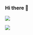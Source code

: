 ### Hi there 👋

![](https://github-readme-stats.vercel.app/api?username=luckyhookin&show_icons=true&hide_border=true&count_private=true&custom_title=%E6%B0%B8%E8%BF%9C%E7%9B%B8%E4%BF%A1%E7%BE%8E%E5%A5%BD%E7%9A%84%E4%BA%8B%E6%83%85%E5%8D%B3%E5%B0%86%E5%8F%91%E7%94%9F%EF%BC%81%2A%E2%B8%9C%28+%E2%80%A2%E1%B4%97%E2%80%A2+%29%E2%B8%9D%2A)

![](https://github-readme-stats.vercel.app/api/top-langs/?username=luckyhookin&layout=compact&cache_seconds=1600&hide_title=true&card_width=445&hide_border=true)
<!--
**LuckyHookin/LuckyHookin** is a ✨ _special_ ✨ repository because its `README.md` (this file) appears on your GitHub profile.

Here are some ideas to get you started:

- 🔭 I’m currently working on ...
- 🌱 I’m currently learning ...
- 👯 I’m looking to collaborate on ...
- 🤔 I’m looking for help with ...
- 💬 Ask me about ...
- 📫 How to reach me: ...
- 😄 Pronouns: ...
- ⚡ Fun fact: ...
-->
